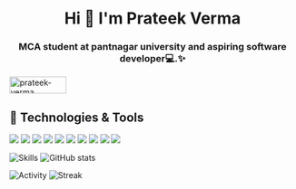 <h1 align="center">Hi 👋 I'm Prateek Verma</h1>
<h3 align="center">MCA student at pantnagar university and aspiring software developer💻.✨</h3>

<!-- ![](https://visitor-badge.laobi.icu/badge?page_id=prtk07.prtk07) -->

<a href="https://www.linkedin.com/in/prtk07/" target="blank"><img align="center" src="https://img.shields.io/badge/LinkedIn-00599C?style=for-the-badge&logo=linkedin&logoColor=white" alt="prateek-verma" height="30" width="100" /></a>

## 🔧 Technologies & Tools

![](https://img.shields.io/badge/Visual_Studio_Code-0078D4?style=for-the-badge&logo=visual%20studio%20code&logoColor=white&theme=tokyonight)
![](https://img.shields.io/badge/C-00599C?style=for-the-badge&logo=c&logoColor=white&theme=tokyonight)
![]( https://img.shields.io/badge/JavaScript-00599C?style=for-the-badge&logo=javascript&logoColor=white)
![]( https://img.shields.io/badge/CSS-00599C?&style=for-the-badge&logo=css3&logoColor=white)
![]( https://img.shields.io/badge/HTML-00599C?style=for-the-badge&logo=html5&logoColor=white)
![]( https://img.shields.io/badge/MySQL-00599C?style=for-the-badge&logo=mysql&logoColor=white)
![]( https://img.shields.io/badge/ReactJS-00599C?style=for-the-badge&logo=react&logoColor=61DAFB)
![]( https://img.shields.io/badge/Redux-00599C?style=for-the-badge&logo=redux&logoColor=white)
![](https://img.shields.io/npm/types/typescript?style=for-the-badge)
![]( https://img.shields.io/badge/NodeJS-00599C?style=for-the-badge&logo=nodejs&logoColor=white)


<div display="flex" flex-direction="column" justify-cotent="space-between">

<!-- most used languages -->


![Skills](https://github-readme-stats.vercel.app/api/top-langs/?username=prtk07&langs_count=10&hide_border=true&layout=compact&theme=tokyonight)
![GitHub stats](https://github-readme-stats.vercel.app/api?username=prtk07&layout=compact&theme=tokyonight)

![Activity](https://activity-graph.herokuapp.com/graph?username=prtk07&area=true&hide_border=false&theme=tokyonight)
  ![Streak](https://github-readme-streak-stats.herokuapp.com/?user=prtk07&hide_border=true&theme=tokyonight)
</div>
